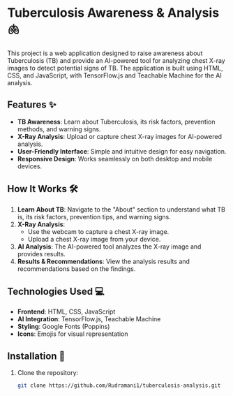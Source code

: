 # Tuberculosis Awareness & Analysis 🫁

This project is a web application designed to raise awareness about Tuberculosis (TB) and provide an AI-powered tool for analyzing chest X-ray images to detect potential signs of TB. The application is built using HTML, CSS, and JavaScript, with TensorFlow.js and Teachable Machine for the AI analysis.

## Features ✨

- **TB Awareness**: Learn about Tuberculosis, its risk factors, prevention methods, and warning signs.
- **X-Ray Analysis**: Upload or capture chest X-ray images for AI-powered analysis.
- **User-Friendly Interface**: Simple and intuitive design for easy navigation.
- **Responsive Design**: Works seamlessly on both desktop and mobile devices.

## How It Works 🛠️

1. **Learn About TB**: Navigate to the "About" section to understand what TB is, its risk factors, prevention tips, and warning signs.
2. **X-Ray Analysis**:
   - Use the webcam to capture a chest X-ray image.
   - Upload a chest X-ray image from your device.
3. **AI Analysis**: The AI-powered tool analyzes the X-ray image and provides results.
4. **Results & Recommendations**: View the analysis results and recommendations based on the findings.

## Technologies Used 💻

- **Frontend**: HTML, CSS, JavaScript
- **AI Integration**: TensorFlow.js, Teachable Machine
- **Styling**: Google Fonts (Poppins)
- **Icons**: Emojis for visual representation

## Installation 🚀

1. Clone the repository:
   ```bash
   git clone https://github.com/Rudramani1/tuberculosis-analysis.git
